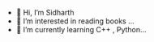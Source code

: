 - 👋 Hi, I’m Sidharth
- 👀 I’m interested in reading books ...
- 🌱 I’m currently learning C++ , Python...


<!---
SidharthBatman/SidharthBatman is a ✨ special ✨ repository because its `README.md` (this file) appears on your GitHub profile.
You can click the Preview link to take a look at your changes.
--->
